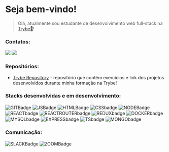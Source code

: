 # Seja bem-vindo!

> Olá, atualmente sou estudante de desenvolvimento web full-stack na [Trybe:rocket:](https://www.betrybe.com/)!

<div>
	<h3>Contatos:</h3>
<a href="https://www.linkedin.com/in/antoniosgn/" target="_blank"><img src= "https://img.shields.io/badge/LinkedIn-0077B5?style=for-the-badge&logo=linkedin&logoColor=white" target="_blank"></a>
<img src= "https://img.shields.io/badge/Gmail-D14836?style=for-the-badge&logo=gmail&logoColor=white"
</div>

<div>
<h3>Repositórios:</h3>
</div>

- [Trybe Repository](https://github.com/AntonioSsantana/first) - repositório que contém exercícios e link dos projetos desenvolvidos durante minha formação na Trybe!

<div style="display: inline_block">
	<h3>Stacks desenvolvidas e em desenvolvimento:</h3>
<img align="center" alt="GITBadge"  src="https://img.shields.io/badge/Git-E34F26?style=for-the-badge&logo=git&logoColor=white" />
<img align="center" alt="JSBadge" src="https://img.shields.io/badge/JavaScript-F7DF1E?style=for-the-badge&logo=javascript&logoColor=black">
<img align="center" alt="HTMLBadge" src="https://img.shields.io/badge/HTML-239120?style=for-the-badge&logo=html5&logoColor=white">
<img align="center" alt="CSSbadge" src="https://img.shields.io/badge/CSS-239120?&style=for-the-badge&logo=css3&logoColor=white">
<img align="center" alt="NODEBadge"  src="https://img.shields.io/badge/Node.js-43853D?style=for-the-badge&logo=node.js&logoColor=white" />
<img align="center" alt="REACTbadge"  src="https://img.shields.io/badge/React-20232A?style=for-the-badge&logo=react&logoColor=61DAFB">
<img align="center" alt="REACTROUTERbadge" src="https://img.shields.io/badge/React_Router-CA4245?style=for-the-badge&logo=react-router&logoColor=white">
<img align="center" alt="REDUXbadge"  src="https://img.shields.io/badge/Redux-593D88?style=for-the-badge&logo=redux&logoColor=white" />
<img align="center" alt="DOCKERbadge"  src="https://img.shields.io/badge/Docker-2496ED?style=for-the-badge&logo=docker&logoColor=white" />  
<img align="center" alt="MYSQLbadge"  src="https://img.shields.io/badge/MySQL-00000F?style=for-the-badge&logo=mysql&logoColor=white" />
<img align="center" alt="EXPRESSbadge"  src="https://img.shields.io/badge/Express.js-404D59?style=for-the-badge" />
<img align="center" alt="TSbadge"  src="https://img.shields.io/badge/TypeScript-007ACC?style=for-the-badge&logo=typescript&logoColor=white" />
<img align="center" alt="MONGObadge"  src="https://img.shields.io/badge/MongoDB-4EA94B?style=for-the-badge&logo=mongodb&logoColor=white" />    
</div>
<div style="display: inline_block">
	<h3>Comunicação:</h3>
<img align="center" alt="SLACKBadge"  src="https://img.shields.io/badge/Slack-4A154B?style=for-the-badge&logo=slack&logoColor=white" />
<img align="center" alt="ZOOMBadge"  src="https://img.shields.io/badge/Zoom-2D8CFF?style=for-the-badge&logo=zoom&logoColor=white" />
</div>
<br />
<div style="display: inline_block">
</div>
